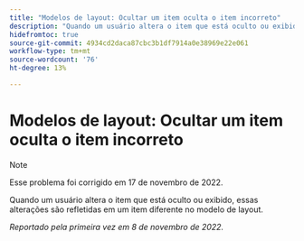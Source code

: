 ```yaml
---
title: "Modelos de layout: Ocultar um item oculta o item incorreto"
description: "Quando um usuário altera o item que está oculto ou exibido, essas alterações são refletidas em um item diferente no modelo de layout."
hidefromtoc: true
source-git-commit: 4934cd2daca87cbc3b1df7914a0e38969e22e061
workflow-type: tm+mt
source-wordcount: '76'
ht-degree: 13%

---
```



# Modelos de layout: Ocultar um item oculta o item incorreto

>[!NOTE]
>
>Esse problema foi corrigido em 17 de novembro de 2022.

Quando um usuário altera o item que está oculto ou exibido, essas alterações são refletidas em um item diferente no modelo de layout.

_Reportado pela primeira vez em 8 de novembro de 2022._



